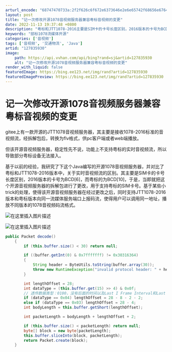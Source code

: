 ```yaml
---
arturl_encode: "68747470733a:2f2f626c6f672e6373646e2e6e65742f68656e6764656c612f:61727469636c652f64657461696c732f313237383335393330"
layout: post
title: "记一次修改开源1078音视频服务器兼容粤标音视频的变更"
date: 2022-11-13 19:37:48 +0800
description: "粤标和JTT1078-2016主要是SIM卡的卡号长度区别，2016版本的卡号为BCD[6]，而粤标"
keywords: "部标1078流媒体开源"
categories: ['音视频']
tags: ['音视频', '交通物流', 'Java']
artid: "127835930"
image:
    path: https://api.vvhan.com/api/bing?rand=sj&artid=127835930
    alt: "记一次修改开源1078音视频服务器兼容粤标音视频的变更"
render_with_liquid: false
featuredImage: https://bing.ee123.net/img/rand?artid=127835930
featuredImagePreview: https://bing.ee123.net/img/rand?artid=127835930
---
```


# 记一次修改开源1078音视频服务器兼容粤标音视频的变更

gitee上有一款开源的JTT1078音视频服务器，其主要是接收1078-2016标准的音视频流，经拆解包后，转换为flv格式，供pc客户端或者web端播放。
  
但该开源音视频服务器，稳定性先不说，功能上不支持粤标的实时音视频流，所以导致部分粤标设备无法接入。
  
基于以前的经验，我研究了下这个Java编写的开源1078音视频服务器，并对比了粤标和JTT1078-2016版本中，关于实时音视频流的区别。其主要是SIM卡的卡号长度区别，2016版本的卡号为BCD[6]，而粤标的为BCD[10]，于是，当即就把这个开源音视频服务器的拆解包进行了更改，用于支持粤标的SIM卡号。基于某些小trick的处理，使得该开源音视频服务器在经过更改之后，同时支持JTT1078-2016版本和粤标版本向同一流媒体服务端口上报码流，使得用户可以调用同一地址，播放不同版本的1078音视频码流格式。
  
![在这里插入图片描述](https://i-blog.csdnimg.cn/blog_migrate/ada0d08db42bd593a04117216ddb9649.png)
  
![在这里插入图片描述](https://i-blog.csdnimg.cn/blog_migrate/41b101622ddb48fbaa380b12f7c4f1f0.png)

```java
public Packet decode()
    {
        if (this.buffer.size() < 30) return null;

        if ((buffer.getInt(0) & 0x7fffffff) != 0x30316364)
        {
            String header = ByteUtils.toString(buffer.array(30));
            throw new RuntimeException("invalid protocol header: " + header);
        }

        int lengthOffset = 28;
        int dataType = (this.buffer.get(15) >> 4) & 0x0f;
        // 透传数据类型：0100，没有后面的时间以及Last I Frame Interval和Last Frame Interval字段
        if (dataType == 0x04) lengthOffset = 28 - 8 - 2 - 2;
        else if (dataType == 0x03) lengthOffset = 28 - 4;
        int bodyLength = this.buffer.getShort(lengthOffset);

        int packetLength = bodyLength + lengthOffset + 2;

        if (this.buffer.size() < packetLength) return null;
        byte[] block = new byte[packetLength];
        this.buffer.sliceInto(block, packetLength);
        return Packet.create(block);
    }

```